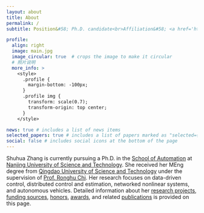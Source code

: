 ```yaml
---
layout: about
title: About
permalink: /
subtitle: Position&#58; Ph.D. candidate<br>Affiliation&#58; <a href='https://au.njust.edu.cn/'>School of Automation</a>, <a href='https://www.njust.edu.cn/'>Nanjing University of Science and Technology</a><br>Contact&#58; zhangsh AT njust.edu.cn<br>Address&#58; No. 200, Xiaolingwei Street, Xuanwu District, Nanjing, 210094, China.

profile:
  align: right
  image: main.jpg
  image_circular: true  # crops the image to make it circular
  # 照片说明
  more_info: >
    <style>
      .profile {
        margin-bottom: -100px;
      }
      .profile img {
        transform: scale(0.7);
        transform-origin: top center;
      }
    </style>

news: true # includes a list of news items
selected_papers: true # includes a list of papers marked as "selected={true}"
social: false # includes social icons at the bottom of the page
---
```


Shuhua Zhang is currently pursuing a Ph.D. in the [School of Automation](https://au.njust.edu.cn/) at [Nanjing University of Science and Technology](https://www.njust.edu.cn/). She received her MEng degree from [Qingdao University of Science and Technology](https://www.qust.edu.cn/) under the supervision of [Prof. Ronghu Chi](https://zdh.qust.edu.cn/info/1158/7255.htm). Her research focuses on data-driven control, distributed control and estimation, networked nonlinear systems, and autonomous vehicles. Detailed information about her [research projects](https://shuhuazh.github.io/research/), [funding sources](https://shuhuazh.github.io/research/), [honors](https://shuhuazh.github.io/research/), [awards](https://shuhuazh.github.io/research/), and related [publications](https://shuhuazh.github.io/publications/) is provided on this page.
